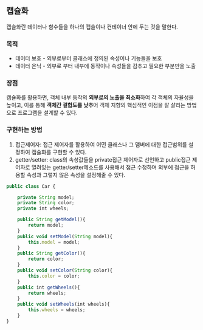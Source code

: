 ## 캡슐화

캡슐화란 데이터나 함수들을 하나의 캡슐이나 컨테이너 안에 두는 것을 말한다.

### 목적

- 데이터 보호 - 외부로부터 클래스에 정의된 속성이나 기능들을 보호
- 데이터 은닉 - 외부로 부터 내부에 동작이나 속성들을 감추고 필요한 부분만을 노출

### 장점

캡슐화를 활용하면, 객체 내부 동작의 **외부로의 노출을 최소화**하여 각 객체의 자율성을 높이고, 이를 통해 **객체간 결합도를 낮추**어 객체 지향의 핵심적인 이점을 잘 살리는 방법으로 프로그램을 설계할 수 있다.

### 구현하는 방법

1. 접근제어자: 접근 제어자를 활용하여 어떤 클래스나 그 맴버에 대한 접근범위를 설정하여 캡슐화를 구현할 수 있다.
2. getter/setter: class의 속성값들을 private접근 제어자로 선언하고 public접근 제어자로 열려있는 getter/setter메소드를 사용해서 접근 수정하며 외부에 접근을 허용할 속성과 그렇지 않은 속성을 설정해줄 수 있다.

```jsx
public class Car {

    private String model;
    private String color;
    private int wheels;

    public String getModel(){
        return model;
    }
    public void setModel(String model){
        this.model = model;
    }
    public String getColor(){
        return color;
    }
    public void setColor(String color){
        this.color = color;
    }
    public int getWheels(){
        return wheels;
    }
    public void setWheels(int wheels){
        this.wheels = wheels;
    }
}
```
